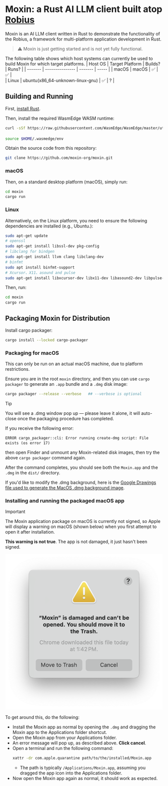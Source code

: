 # Moxin: a Rust AI LLM client built atop [Robius](https://github.com/project-robius)

Moxin is an AI LLM client written in Rust to demonstrate the functionality of the Robius, a framework for multi-platform application development in Rust.

> ⚠️ Moxin is just getting started and is not yet fully functional.

The following table shows which host systems can currently be used to build Moxin for which target platforms.
| Host OS | Target Platform | Builds? | Runs? |
| ------- | --------------- | ------- | ----- |
| macOS   | macOS           | ✅      | ✅    |  
| Linux   | ubuntu(x86_64-unknown-linux-gnu) | ✅ | ? |

## Building and Running

First, [install Rust](https://www.rust-lang.org/tools/install).

Then, install the required WasmEdge WASM runtime:

```sh
curl -sSf https://raw.githubusercontent.com/WasmEdge/WasmEdge/master/utils/install_v2.sh | bash

source $HOME/.wasmedge/env
```

Obtain the source code from this repository:
```sh
git clone https://github.com/moxin-org/moxin.git
```

### macOS

Then, on a standard desktop platform (macOS), simply run:

```sh
cd moxin
cargo run
```

### Linux

Alternatively, on the Linux platform, you need to ensure the following dependencies are installed (e.g., Ubuntu.):

```sh
sudo apt-get update
# openssl
sudo apt-get install libssl-dev pkg-config
# libclang for bindgen
sudo apt-get install llvm clang libclang-dev
# binfmt
sudo apt install binfmt-support
# Xcursor、X11、asound and pulse
sudo apt-get install libxcursor-dev libx11-dev libasound2-dev libpulse-dev
```

Then, run:

```sh
cd moxin
cargo run
```


## Packaging Moxin for Distribution

Install cargo packager:
```sh
cargo install --locked cargo-packager
```

### Packaging for macOS
This can only be run on an actual macOS machine, due to platform restrictions.

Ensure you are in the root `moxin` directory, and then you can use `cargo packager` to generate an `.app` bundle and a `.dmg` disk image:
```sh
cargo packager --release --verbose   ## --verbose is optional
```

> [!TIP]
> You will see a .dmg window pop up — please leave it alone, it will auto-close once the packaging procedure has completed.

If you receive the following error:
```
ERROR cargo_packager::cli: Error running create-dmg script: File exists (os error 17)
```
then open Finder and unmount any Moxin-related disk images, then try the above `cargo packager` command again.

After the command completes, you should see both the `Moxin.app` and the `.dmg` in the `dist/` directory.

If you'd like to modify the .dmg background, here is the [Google Drawings file used to generate the MacOS .dmg background image](https://docs.google.com/drawings/d/1Uq13nAsCKFrl4s16HeLqpVfQ-vbF7v2Z8HFyqgeyrbE/edit?usp=sharing).

### Installing and running the packaged macOS app
> [!IMPORTANT]
> The Moxin application package on macOS is currently not signed, so Apple will display a warning on macOS (shown below) when you first attempt to open it after installation.
>
> **This warning is not true**. The app is not damaged, it just hasn't been signed.

<img src="macOS_error.png" alt="macOS error for Moxin app" />

To get around this, do the following:
* Install the Moxin app as normal by opening the `.dmg` and dragging the Moxin app to the Applications folder shortcut.
* Open the Moxin app from your Applications folder.
* An error message will pop up, as described above. **Click cancel**.
* Open a terminal and run the following command:
  ```sh
  xattr -dr com.apple.quarantine path/to/the/installed/Moxin.app
  ```
  * The path is typically `/Applications/Moxin.app`, assuming you dragged the app icon into the Applications folder.
* Now open the Moxin app again as normal, it should work as expected.
